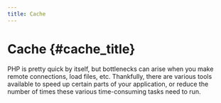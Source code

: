 ```yaml
---
title: Cache
---
```


# Cache {#cache_title}

PHP is pretty quick by itself, but bottlenecks can arise when you make remote connections, load files, etc. 
Thankfully, there are various tools available to speed up certain parts of your application, or reduce the number of times these various time-consuming tasks need to run.
